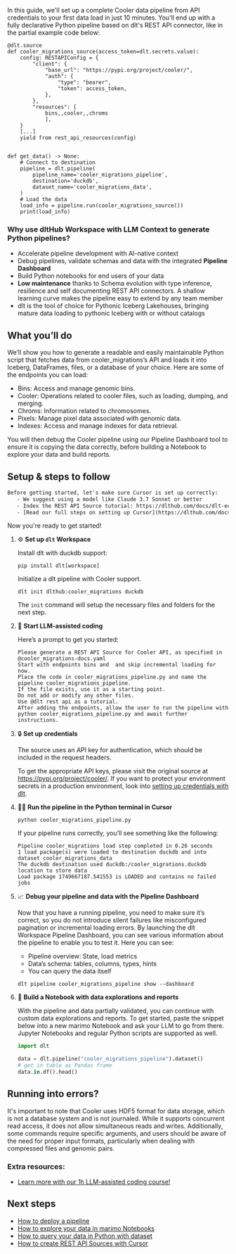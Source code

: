 In this guide, we'll set up a complete Cooler data pipeline from API credentials to your first data load in just 10 minutes. You'll end up with a fully declarative Python pipeline based on dlt's REST API connector, like in the partial example code below:

```python-outcome
@dlt.source
def cooler_migrations_source(access_token=dlt.secrets.value):
    config: RESTAPIConfig = {
        "client": {
            "base_url": "https://pypi.org/project/cooler/",
            "auth": {
                "type": "bearer",
                "token": access_token,
            },
        },
        "resources": [
            bins,,cooler,,chroms
            ],
    }
    [...]
    yield from rest_api_resources(config)


def get_data() -> None:
    # Connect to destination
    pipeline = dlt.pipeline(
        pipeline_name='cooler_migrations_pipeline',
        destination='duckdb',
        dataset_name='cooler_migrations_data', 
    )
    # Load the data
    load_info = pipeline.run(cooler_migrations_source())
    print(load_info) 
```

### Why use dltHub Workspace with LLM Context to generate Python pipelines?

- Accelerate pipeline development with AI-native context
- Debug pipelines, validate schemas and data with the integrated **Pipeline Dashboard**
- Build Python notebooks for end users of your data
- **Low maintenance** thanks to Schema evolution with type inference, resilience and self documenting REST API connectors. A shallow learning curve makes the pipeline easy to extend by any team member
- dlt is the tool of choice for Pythonic Iceberg Lakehouses, bringing mature data loading to pythonic Iceberg with or without catalogs

## What you’ll do

We’ll show you how to generate a readable and easily maintainable Python script that fetches data from cooler_migrations’s API and loads it into Iceberg, DataFrames, files, or a database of your choice. Here are some of the endpoints you can load:

- Bins: Access and manage genomic bins.
- Cooler: Operations related to cooler files, such as loading, dumping, and merging.
- Chroms: Information related to chromosomes.
- Pixels: Manage pixel data associated with genomic data.
- Indexes: Access and manage indexes for data retrieval.

You will then debug the Cooler pipeline using our Pipeline Dashboard tool to ensure it is copying the data correctly, before building a Notebook to explore your data and build reports.

## Setup & steps to follow

```default
Before getting started, let's make sure Cursor is set up correctly:
   - We suggest using a model like Claude 3.7 Sonnet or better
   - Index the REST API Source tutorial: https://dlthub.com/docs/dlt-ecosystem/verified-sources/rest_api/ and add it to context as **@dlt rest api**
   - [Read our full steps on setting up Cursor](https://dlthub.com/docs/dlt-ecosystem/llm-tooling/cursor-restapi#23-configuring-cursor-with-documentation)
```

Now you're ready to get started!

1. ⚙️ **Set up `dlt` Workspace**
    
    Install dlt with duckdb support:
    ```shell
    pip install dlt[workspace]
    ```

    Initialize a dlt pipeline with Cooler support.
    ```shell
    dlt init dlthub:cooler_migrations duckdb
    ```

    The `init` command will setup the necessary files and folders for the next step.
    
2. 🤠 **Start LLM-assisted coding**
    
    Here’s a prompt to get you started:
    
    ```prompt
    Please generate a REST API Source for Cooler API, as specified in @cooler_migrations-docs.yaml 
    Start with endpoints bins and  and skip incremental loading for now. 
    Place the code in cooler_migrations_pipeline.py and name the pipeline cooler_migrations_pipeline. 
    If the file exists, use it as a starting point. 
    Do not add or modify any other files. 
    Use @dlt rest api as a tutorial. 
    After adding the endpoints, allow the user to run the pipeline with python cooler_migrations_pipeline.py and await further instructions.
    ```

    
3. 🔒 **Set up credentials** 
    
    The source uses an API key for authentication, which should be included in the request headers.
    
    To get the appropriate API keys, please visit the original source at https://pypi.org/project/cooler/.
    If you want to protect your environment secrets in a production environment, look into [setting up credentials with dlt](https://dlthub.com/docs/walkthroughs/add_credentials).
    
4. 🏃‍♀️ **Run the pipeline in the Python terminal in Cursor**
    
    ```shell
    python cooler_migrations_pipeline.py
    ```
    
    If your pipeline runs correctly, you’ll see something like the following:
    
    ```shell
    Pipeline cooler_migrations load step completed in 0.26 seconds
    1 load package(s) were loaded to destination duckdb and into dataset cooler_migrations_data
    The duckdb destination used duckdb:/cooler_migrations.duckdb location to store data
    Load package 1749667187.541553 is LOADED and contains no failed jobs
    ```
    
5. 📈 **Debug your pipeline and data with the Pipeline Dashboard**

    Now that you have a running pipeline, you need to make sure it’s correct, so you do not introduce silent failures like misconfigured pagination or incremental loading errors. By launching the dlt Workspace Pipeline Dashboard, you can see various information about the pipeline to enable you to test it. Here you can see:
    - Pipeline overview: State, load metrics
    - Data’s schema: tables, columns, types, hints
    - You can query the data itself
    
    ```shell
    dlt pipeline cooler_migrations_pipeline show --dashboard
    ```
    
6. 🐍 **Build a Notebook with data explorations and reports**

    With the pipeline and data partially validated, you can continue with custom data explorations and reports. To get started, paste the snippet below into a new marimo Notebook and ask your LLM to go from there. Jupyter Notebooks and regular Python scripts are supported as well.

    
    ```python
    import dlt

   data = dlt.pipeline("cooler_migrations_pipeline").dataset()
   # get in table as Pandas frame
   data.in.df().head()
    ```

## Running into errors?

It's important to note that Cooler uses HDF5 format for data storage, which is not a database system and is not journaled. While it supports concurrent read access, it does not allow simultaneous reads and writes. Additionally, some commands require specific arguments, and users should be aware of the need for proper input formats, particularly when dealing with compressed files and genomic pairs.

### Extra resources:

- [Learn more with our 1h LLM-assisted coding course!](https://www.youtube.com/watch?v=GGid70rnJuM)

## Next steps

- [How to deploy a pipeline](https://dlthub.com/docs/walkthroughs/deploy-a-pipeline)
- [How to explore your data in marimo Notebooks](https://dlthub.com/docs/general-usage/dataset-access/marimo)
- [How to query your data in Python with dataset](https://dlthub.com/docs/general-usage/dataset-access/dataset)
- [How to create REST API Sources with Cursor](https://dlthub.com/docs/dlt-ecosystem/llm-tooling/cursor-restapi)